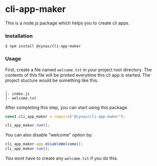 # cli-app-maker
This is a node.js package which helps you to create cli apps.

### Installation
```
$ npm install @cynax/cli-app-maker
```

### Usage
First, create a file named `welcome.txt` in your project root directory. The contents of this file will be printed everytime this cli app is started.
The project stucture would be something like this.
```
_
|- index.js
|- welcome.txt
```

After completing this step, you can start using this package.

```javascript
const cli_app_maker = require("@cynax/cli-app-maker");

cli_app_maker.run();
```

You can also disable "welcome" option by:
```javascript
cli_app_maker.app.disableWelcome();
cli_app_maker.run();
```
You wont have to create any `welcome.txt` if you do this.
